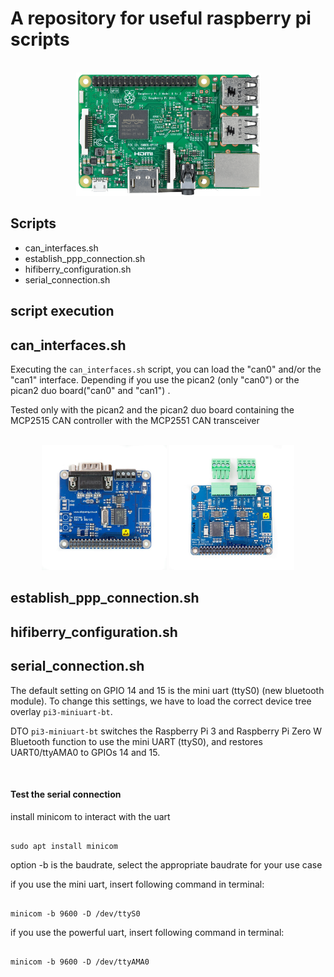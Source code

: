 # A repository for useful raspberry pi scripts

<div align="center">
  <br>
  <img src="pictures/raspberry-pi-3.png" alt="example" width="295" height="197">
</div>

## Scripts
- can_interfaces.sh
- establish_ppp_connection.sh
- hifiberry_configuration.sh
- serial_connection.sh

## script execution

## can_interfaces.sh
Executing the `can_interfaces.sh` script, you can load the "can0" and/or the
"can1" interface. Depending if you use the pican2 (only "can0") or the
pican2 duo board("can0" and "can1") .

Tested only with the pican2 and the pican2 duo board containing the MCP2515 CAN controller
with the MCP2551 CAN transceiver

<br>
<div align="center">
  <img src="pictures/pican2.jpg" alt="example" width="200" height="200">
  <img src="pictures/pican2_duo.jpg" alt="example" width="200" height="200">
  <br>
</div>


## establish_ppp_connection.sh


## hifiberry_configuration.sh


## serial_connection.sh

The default setting on GPIO 14 and 15 is the mini uart (ttyS0) (new bluetooth module). To change this settings, we have to load the correct
device tree overlay `pi3-miniuart-bt`.

DTO `pi3-miniuart-bt` switches the Raspberry Pi 3 and Raspberry Pi Zero W Bluetooth
function to use the mini UART (ttyS0), and restores UART0/ttyAMA0 to
GPIOs 14 and 15.

<br>

#### Test the serial connection

install minicom to interact with the uart
<pre><code>
sudo apt install minicom
</pre></code>


option -b is the baudrate, select the appropriate baudrate for your use case

if you use the mini uart, insert following command in terminal:
<pre><code>
minicom -b 9600 -D /dev/ttyS0
</pre></code>

if you use the powerful uart, insert following command in terminal:
<pre><code>
minicom -b 9600 -D /dev/ttyAMA0
</pre></code>
